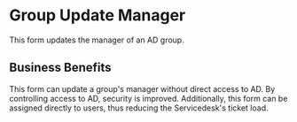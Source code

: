 # Group Update Manager

This form updates the manager of an AD group.

## Business Benefits

This form can update a group's manager without direct access to AD. By controlling access to AD, security is improved. Additionally, this form can be assigned directly to users, thus reducing the Servicedesk's ticket load.
